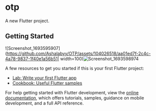 # otp

A new Flutter project.

## Getting Started

![Screenshot_1693595907](https://github.com/Ashalabyy/OTP/assets/104026518/aa01ed7f-2c4c-4a78-9837-1f40e1a56b51| width=100)![Screenshot_1693598974](https://github.com/Ashalabyy/OTP/assets/104026518/e068c4ed-164c-4ec7-88c1-cb5cb703dbba)

A few resources to get you started if this is your first Flutter project:

- [Lab: Write your first Flutter app](https://docs.flutter.dev/get-started/codelab)
- [Cookbook: Useful Flutter samples](https://docs.flutter.dev/cookbook)

For help getting started with Flutter development, view the
[online documentation](https://docs.flutter.dev/), which offers tutorials,
samples, guidance on mobile development, and a full API reference.
